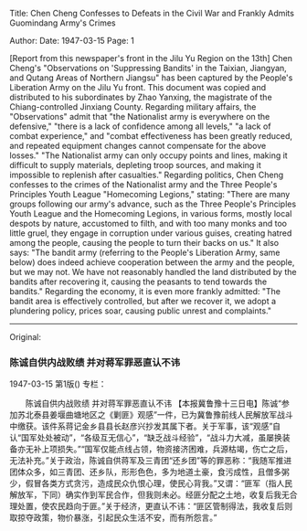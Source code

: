 Title: Chen Cheng Confesses to Defeats in the Civil War and Frankly Admits Guomindang Army's Crimes

Author:
Date: 1947-03-15
Page: 1

[Report from this newspaper's front in the Jilu Yu Region on the 13th] Chen Cheng's "Observations on 'Suppressing Bandits' in the Taixian, Jiangyan, and Qutang Areas of Northern Jiangsu" has been captured by the People's Liberation Army on the Jilu Yu front. This document was copied and distributed to his subordinates by Zhao Yanxing, the magistrate of the Chiang-controlled Jinxiang County. Regarding military affairs, the "Observations" admit that "the Nationalist army is everywhere on the defensive," "there is a lack of confidence among all levels," "a lack of combat experience," and "combat effectiveness has been greatly reduced, and repeated equipment changes cannot compensate for the above losses." "The Nationalist army can only occupy points and lines, making it difficult to supply materials, depleting troop sources, and making it impossible to replenish after casualties." Regarding politics, Chen Cheng confesses to the crimes of the Nationalist army and the Three People's Principles Youth League "Homecoming Legions," stating: "There are many groups following our army's advance, such as the Three People's Principles Youth League and the Homecoming Legions, in various forms, mostly local despots by nature, accustomed to filth, and with too many monks and too little gruel, they engage in corruption under various guises, creating hatred among the people, causing the people to turn their backs on us." It also says: "The bandit army (referring to the People's Liberation Army, same below) does indeed achieve cooperation between the army and the people, but we may not. We have not reasonably handled the land distributed by the bandits after recovering it, causing the peasants to tend towards the bandits." Regarding the economy, it is even more frankly admitted: "The bandit area is effectively controlled, but after we recover it, we adopt a plundering policy, prices soar, causing public unrest and complaints."



<hr /> 

Original: 


### 陈诚自供内战败绩  并对蒋军罪恶直认不讳

1947-03-15
第1版()
专栏：

　　陈诚自供内战败绩
    并对蒋军罪恶直认不讳
    【本报冀鲁豫十三日电】陈诚“参加苏北泰县姜堰曲塘地区之《剿匪》观感”一件，已为冀鲁豫前线人民解放军战斗中缴获。该件系蒋记金乡县县长赵彦兴抄发其属下者。关于军事，该“观感”自认“国军处处被动”，“各级互无信心”，“缺乏战斗经验”，“战斗力大减，虽屡换装备亦无补上项损失。”“国军仅能点线占领，物资接济困难，兵源枯竭，伤亡之后，无法补充。”关于政治，陈诚自供蒋军及三青团“还乡团”等的罪恶称：“我随军推进团体众多，如三青团、还乡队，形形色色，多为地道土豪，食污成性，且僧多粥少，假冒各类方式贪污，造成民众仇恨心理，使民心背我。”又谓：“匪军（指人民解放军，下同）确实作到军民合作，但我则未必。经匪分配之土地，收复后我无合理处置，使农民趋向于匪。”关于经济，更直认不讳：“匪区管制得法，我收复后则取掠夺政策，物价暴涨，引起民众生活不安，而有所怨言。”
